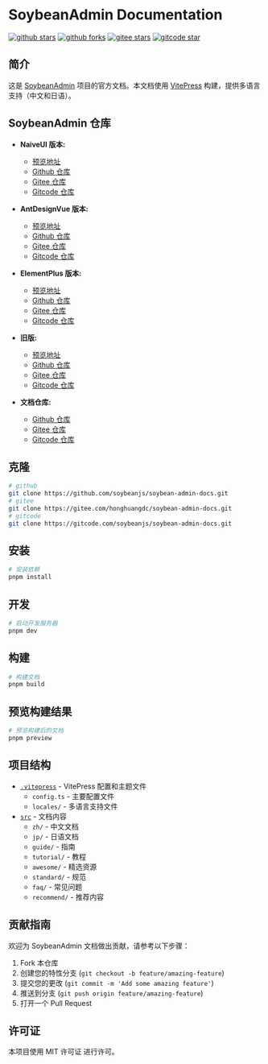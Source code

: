 # SoybeanAdmin Documentation

[![github stars](https://img.shields.io/github/stars/soybeanjs/soybean-admin-docs)](https://github.com/soybeanjs/soybean-admin-docs)
[![github forks](https://img.shields.io/github/forks/soybeanjs/soybean-admin-docs)](https://github.com/soybeanjs/soybean-admin-docs)
[![gitee stars](https://gitee.com/honghuangdc/soybean-admin-docs/badge/star.svg)](https://gitee.com/honghuangdc/soybean-admin-docs)
[![gitcode star](https://gitcode.com/soybeanjs/soybean-admin-docs/star/badge.svg)](https://gitcode.com/soybeanjs/soybean-admin-docs)

## 简介

这是 [SoybeanAdmin](https://github.com/honghuangdc/soybean-admin) 项目的官方文档。本文档使用 [VitePress](https://vitepress.dev/) 构建，提供多语言支持（中文和日语）。

## SoybeanAdmin 仓库

- **NaiveUI 版本:**
  - [预览地址](https://naive.soybeanjs.cn/)
  - [Github 仓库](https://github.com/soybeanjs/soybean-admin)
  - [Gitee 仓库](https://gitee.com/honghuangdc/soybean-admin)
  - [Gitcode 仓库](https://gitcode.com/soybeanjs/soybean-admin)
- **AntDesignVue 版本:**
  - [预览地址](https://antd.soybeanjs.cn/)
  - [Github 仓库](https://github.com/soybeanjs/soybean-admin-antd)
  - [Gitee 仓库](https://gitee.com/honghuangdc/soybean-admin-antd)
  - [Gitcode 仓库](https://gitcode.com/soybeanjs/soybean-admin-antd)
- **ElementPlus 版本:**
  - [预览地址](https://elp.soybeanjs.cn/)
  - [Github 仓库](https://github.com/soybeanjs/soybean-admin-element-plus)
  - [Gitee 仓库](https://gitee.com/honghuangdc/soybean-admin-element-plus)
  - [Gitcode 仓库](https://gitcode.com/soybeanjs/soybean-admin-element-plus)
- **旧版:**

  - [预览地址](https://legacy.soybeanjs.cn/)
  - [Github 仓库](https://github.com/soybeanjs/soybean-admin/tree/legacy)
  - [Gitee 仓库](https://gitee.com/honghuangdc/soybean-admin/tree/legacy)
  - [Gitcode 仓库](https://gitcode.com/soybeanjs/soybean-admin/tree/legacy)

- **文档仓库:**
  - [Github 仓库](https://github.com/soybeanjs/soybean-admin-docs)
  - [Gitee 仓库](https://gitee.com/honghuangdc/soybean-admin-docs)
  - [Gitcode 仓库](https://gitcode.com/soybeanjs/soybean-admin-docs)

## 克隆

```bash
# github
git clone https://github.com/soybeanjs/soybean-admin-docs.git
# gitee
git clone https://gitee.com/honghuangdc/soybean-admin-docs.git
# gitcode
git clone https://gitcode.com/soybeanjs/soybean-admin-docs.git
```

## 安装

```bash
# 安装依赖
pnpm install
```

## 开发

```bash
# 启动开发服务器
pnpm dev
```

## 构建

```bash
# 构建文档
pnpm build
```

## 预览构建结果

```bash
# 预览构建后的文档
pnpm preview
```

## 项目结构

- [`.vitepress`](.vitepress) - VitePress 配置和主题文件
  - `config.ts` - 主要配置文件
  - `locales/` - 多语言支持文件
- [`src`](src) - 文档内容
  - `zh/` - 中文文档
  - `jp/` - 日语文档
  - `guide/` - 指南
  - `tutorial/` - 教程
  - `awesome/` - 精选资源
  - `standard/` - 规范
  - `faq/` - 常见问题
  - `recommend/` - 推荐内容

## 贡献指南

欢迎为 SoybeanAdmin 文档做出贡献，请参考以下步骤：

1. Fork 本仓库
2. 创建您的特性分支 (`git checkout -b feature/amazing-feature`)
3. 提交您的更改 (`git commit -m 'Add some amazing feature'`)
4. 推送到分支 (`git push origin feature/amazing-feature`)
5. 打开一个 Pull Request

## 许可证

本项目使用 MIT 许可证 进行许可。
